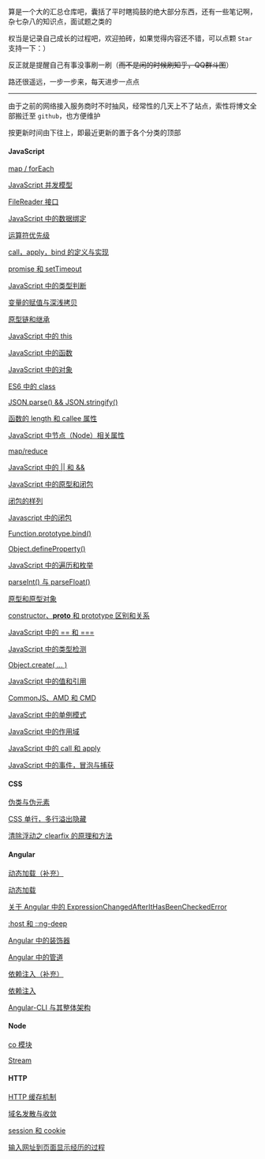 算是一个大的汇总仓库吧，囊括了平时瞎捣鼓的绝大部分东西，还有一些笔记啊，杂七杂八的知识点，面试题之类的

权当是记录自己成长的过程吧，欢迎拍砖，如果觉得内容还不错，可以点颗 `Star` 支持一下：）

反正就是提醒自己有事没事刷一刷（~~而不是闲的时候刷知乎，QQ群斗图~~）

路还很遥远，一步一步来，每天进步一点点

----

由于之前的网络接入服务商时不时抽风，经常性的几天上不了站点，索性将博文全部搬迁至 `github`，也方便维护

按更新时间由下往上，即最近更新的置于各个分类的顶部

#### JavaScript

[map / forEach](https://github.com/heptaluan/blog/blob/master/blog/js/37.md)

[JavaScript 并发模型](https://github.com/heptaluan/blog/blob/master/blog/js/36.md)

[FileReader 接口](https://github.com/heptaluan/blog/blob/master/blog/js/35.md)

[JavaScript 中的数据绑定](https://github.com/heptaluan/blog/blob/master/blog/js/34.md)

[运算符优先级](https://github.com/heptaluan/blog/blob/master/blog/js/33.md)

[call，apply，bind 的定义与实现](https://github.com/heptaluan/blog/blob/master/blog/js/32.md)

[promise 和 setTimeout](https://github.com/heptaluan/blog/blob/master/blog/js/31.md)

[JavaScript 中的类型判断](https://github.com/heptaluan/blog/blob/master/blog/js/30.md)

[变量的赋值与深浅拷贝](https://github.com/heptaluan/blog/blob/master/blog/js/29.md)

[原型链和继承](https://github.com/heptaluan/blog/blob/master/blog/js/28.md)

[JavaScript 中的 this](https://github.com/heptaluan/blog/blob/master/blog/js/27.md)

[JavaScript 中的函数](https://github.com/heptaluan/blog/blob/master/blog/js/26.md)

[JavaScript 中的对象](https://github.com/heptaluan/blog/blob/master/blog/js/25.md)

[ES6 中的 class](https://github.com/heptaluan/blog/blob/master/blog/js/24.md)

[JSON.parse() && JSON.stringify()](https://github.com/heptaluan/blog/blob/master/blog/js/23.md)

[函数的 length 和 callee 属性](https://github.com/heptaluan/blog/blob/master/blog/js/22.md)

[JavaScript 中节点（Node）相关属性](https://github.com/heptaluan/blog/blob/master/blog/js/21.md)

[map/reduce](https://github.com/heptaluan/blog/blob/master/blog/js/20.md)

[JavaScript 中的 || 和 &&](https://github.com/heptaluan/blog/blob/master/blog/js/19.md)

[JavaScript 中的原型和闭包](https://github.com/heptaluan/blog/blob/master/blog/js/18.md)

[闭包的样列](https://github.com/heptaluan/blog/blob/master/blog/js/17.md)

[Javascript 中的闭包](https://github.com/heptaluan/blog/blob/master/blog/js/16.md)

[Function.prototype.bind()](https://github.com/heptaluan/blog/blob/master/blog/js/15.md)

[Object.defineProperty()](https://github.com/heptaluan/blog/blob/master/blog/js/14.md)

[JavaScript 中的遍历和枚举](https://github.com/heptaluan/blog/blob/master/blog/js/13.md)

[parseInt() 与 parseFloat()](https://github.com/heptaluan/blog/blob/master/blog/js/12.md)

[原型和原型对象](https://github.com/heptaluan/blog/blob/master/blog/js/11.md)

[constructor、__proto__ 和 prototype 区别和关系](https://github.com/heptaluan/blog/blob/master/blog/js/10.md)

[JavaScript 中的 == 和 ===](https://github.com/heptaluan/blog/blob/master/blog/js/09.md)

[JavaScript 中的类型检测](https://github.com/heptaluan/blog/blob/master/blog/js/08.md)

[Object.create( ... )](https://github.com/heptaluan/blog/blob/master/blog/js/07.md)

[JavaScript 中的值和引用](https://github.com/heptaluan/blog/blob/master/blog/js/06.md)

[CommonJS、AMD 和 CMD](https://github.com/heptaluan/blog/blob/master/blog/js/05.md)

[JavaScript 中的单例模式](https://github.com/heptaluan/blog/blob/master/blog/js/04.md)

[JavaScript 中的作用域](https://github.com/heptaluan/blog/blob/master/blog/js/03.md)

[JavaScript 中的 call 和 apply](https://github.com/heptaluan/blog/blob/master/blog/js/02.md)

[JavaScript 中的事件，冒泡与捕获](https://github.com/heptaluan/blog/blob/master/blog/js/01.md)



#### CSS


[伪类与伪元素](https://github.com/heptaluan/blog/blob/master/blog/css/03.md)

[CSS 单行，多行溢出隐藏](https://github.com/heptaluan/blog/blob/master/blog/css/02.md)

[清除浮动之 clearfix 的原理和方法](https://github.com/heptaluan/blog/blob/master/blog/css/01.md)



#### Angular

[动态加载（补充）](https://github.com/heptaluan/blog/blob/master/blog/angular/09.md)

[动态加载](https://github.com/heptaluan/blog/blob/master/blog/angular/08.md)

[关于 Angular 中的 ExpressionChangedAfterItHasBeenCheckedError](https://github.com/heptaluan/blog/blob/master/blog/angular/07.md)

[:host 和 ::ng-deep](https://github.com/heptaluan/blog/blob/master/blog/angular/06.md)

[Angular 中的装饰器](https://github.com/heptaluan/blog/blob/master/blog/angular/05.md)

[Angular 中的管道](https://github.com/heptaluan/blog/blob/master/blog/angular/04.md)

[依赖注入（补充）](https://github.com/heptaluan/blog/blob/master/blog/angular/03.md)

[依赖注入](https://github.com/heptaluan/blog/blob/master/blog/angular/02.md)

[Angular-CLI 与其整体架构](https://github.com/heptaluan/blog/blob/master/blog/angular/01.md)

#### Node

[co 模块](https://github.com/heptaluan/blog/blob/master/blog/node/02.md)

[Stream](https://github.com/heptaluan/blog/blob/master/blog/node/01.md)



#### HTTP

[HTTP 缓存机制](https://github.com/heptaluan/blog/blob/master/blog/http/04.md)

[域名发散与收敛](https://github.com/heptaluan/blog/blob/master/blog/http/03.md)

[session 和 cookie](https://github.com/heptaluan/blog/blob/master/blog/http/02.md)

[输入网址到页面显示经历的过程](https://github.com/heptaluan/blog/blob/master/blog/http/01.md)
